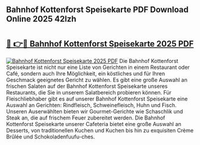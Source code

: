 ## Bahnhof Kottenforst Speisekarte PDF Download Online 2025 42lzh

# <h2><a href="http://gc8gve.nevu.top/?p=Bahnhof+Kottenforst+Speisekarte">🔗 👉🔴 Bahnhof Kottenforst Speisekarte 2025 PDF</a></h2>

[![Bahnhof Kottenforst Speisekarte 2025 PDF](https://i.imgur.com/dBaPXMq.png)](http://gc8gve.nevu.top/?p=Bahnhof+Kottenforst+Speisekarte)
Die Bahnhof Kottenforst Speisekarte ist nicht nur eine Liste von Gerichten in einem Restaurant oder Café, sondern auch Ihre Möglichkeit, ein köstliches und für Ihren Geschmack geeignetes Gericht zu wählen. Es gibt eine große Auswahl an frischen Salaten auf der Bahnhof Kottenforst Speisekarte unseres Restaurants, die Sie in unserem Salatbereich probieren können. Für Fleischliebhaber gibt es auf unserer Bahnhof Kottenforst Speisekarte eine Auswahl an Gerichten: Rindfleisch, Schweinefleisch, Huhn und Fisch. Unseren Auserwählten bieten wir Gourmet-Gerichte wie Schaschlik und Steak an, die auf frischem Feuer zubereitet werden. Die Bahnhof Kottenforst Speisekarte unserer Cafeteria bietet eine große Auswahl an Desserts, von traditionellen Kuchen und Kuchen bis hin zu exquisiten Crème Brûlée und Schokoladenfuufu-ches.
